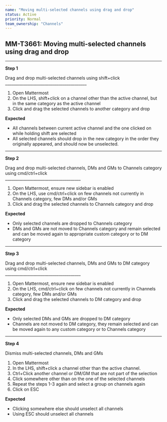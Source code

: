 ```yaml
---
name: "Moving multi-selected channels using drag and drop"
status: Active
priority: Normal
team_ownership: "Channels"
---
```


## MM-T3661: Moving multi-selected channels using drag and drop

---

**Step 1**

Drag and drop multi-selected channels using shift+click\
\_\_\_\_\_\_\_\_\_\_\_\_\_\_\_\_\_\_\_\_\_\_\_\_\_\_\_\_\_\_\_\_\_\_\_\_\_\_\_\_\_

1. Open Mattermost
2. On the LHS, shift+click on a channel other than the active channel, but in the same category as the active channel
3. Click and drag the selected channels to another category and drop 

**Expected**

- All channels between current active channel and the one clicked on while holding shift are selected 
- All selected channels should drop in the new category in the order they originally appeared, and should now be unselected.

---

**Step 2**

Drag and drop multi-selected channels, DMs and GMs to Channels category using cmd/ctrl+click\
\_\_\_\_\_\_\_\_\_\_\_\_\_\_\_\_\_\_\_\_\_\_\_\_\_\_\_\_\_\_\_\_\_\_\_\_\_\_

1. Open Mattermost, ensure new sidebar is enabled
2. On the LHS, use cmd/ctrl+click on few channels not currently in Channels category, few DMs and/or GMs
3. Click and drag the selected channels to Channels category and drop 

**Expected**

- Only selected channels are dropped to Channels category
- DMs and GMs are not moved to Channels category and remain selected and can be moved again to appropriate custom category or to DM category

---

**Step 3**

Drag and drop multi-selected channels, DMs and GMs to DM category using cmd/ctrl+click\
\_\_\_\_\_\_\_\_\_\_\_\_\_\_\_\_\_\_\_\_\_\_\_\_\_\_\_\_\_\_\_\_\_\_\_\_\_\_

1. Open Mattermost, ensure new sidebar is enabled
2. On the LHS, cmd/ctrl+click on few channels not currently in Channels category, few DMs and/or GMs
3. Click and drag the selected channels to DM category and drop 

**Expected**

- Only selected DMs and GMs are dropped to DM category
- Channels are not moved to DM category, they remain selected and can be moved again to any custom category or to Channels category

---

**Step 4**

Dismiss multi-selected channels, DMs and GMs

1. Open Mattermost
2. In the LHS, shift+click a channel other than the active channel.
3. Ctrl+Click another channel or DM/GM that are not part of the selection
4. Click somewhere other than on the one of the selected channels
5. Repeat the steps 1-3 again and select a group on channels again
6. Click on ESC

**Expected**

- Clicking somewhere else should unselect all channels
- Using ESC should unselect all channels
